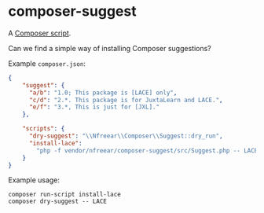 # composer-suggest

A [Composer script][].

Can we find a simple way of installing Composer suggestions?


Example `composer.json`:

```json
{
    "suggest": {
      "a/b": "1.0; This package is [LACE] only",
      "c/d": "2.*. This package is for JuxtaLearn and LACE.",
      "e/f": "3.*, This is just for [JXL]."
    },

    "scripts": {
      "dry-suggest": "\\Nfreear\\Composer\\Suggest::dry_run",
      "install-lace":
        "php -f vendor/nfreear/composer-suggest/src/Suggest.php -- LACE"
    }
}
```

Example usage:

    composer run-script install-lace
    composer dry-suggest -- LACE


[Composer script]: https://getcomposer.org/doc/articles/scripts.md

